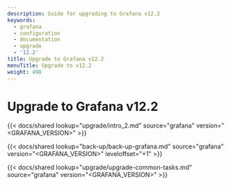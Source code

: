 ```yaml
---
description: Guide for upgrading to Grafana v12.2
keywords:
  - grafana
  - configuration
  - documentation
  - upgrade
  - '12.2'
title: Upgrade to Grafana v12.2
menuTitle: Upgrade to v12.2
weight: 498
---
```


# Upgrade to Grafana v12.2

{{< docs/shared lookup="upgrade/intro_2.md" source="grafana" version="<GRAFANA_VERSION>" >}}

{{< docs/shared lookup="back-up/back-up-grafana.md" source="grafana" version="<GRAFANA_VERSION>" leveloffset="+1" >}}

{{< docs/shared lookup="upgrade/upgrade-common-tasks.md" source="grafana" version="<GRAFANA_VERSION>" >}}
